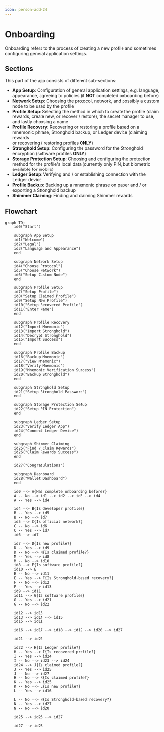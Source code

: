 ```yaml
---
icon: person-add-24
---
```


# Onboarding

Onboarding refers to the process of creating a new profile and sometimes configuring general application settings.

## Sections

This part of the app consists of different sub-sections:

- **App Setup**: Configuration of general application settings, e.g. language, appearance, agreeing to policies (if **NOT** completed onboarding before)
- **Network Setup**: Choosing the protocol, network, and possibly a custom node to be used by the profile
- **Profile Setup**: Selecting the method in which to create the profile (claim rewards, create new, or recover / restore),
  the secret manager to use, and lastly choosing a name
- **Profile Recovery**: Recovering or restoring a profile based on a mnemonic phrase, Stronghold backup, or Ledger device (claiming rewards  
  or recovering / restoring profiles **ONLY**)
- **Stronghold Setup**: Configuring the password for the Stronghold encryption (software profiles **ONLY**)
- **Storage Protection Setup**: Choosing and configuring the protection method for the profile's local data (currently only PIN, but biometric available for mobile)
- **Ledger Setup**: Verifying and / or establishing connection with the Ledger device
- **Profile Backup**: Backing up a mnemonic phrase on paper and / or exporting a Stronghold backup
- **Shimmer Claiming**: Finding and claiming Shimmer rewards

## Flowchart

```mermaid
graph TD;
    id0("Start")

    subgraph App Setup
    id1("Welcome")
    id2("Legal")
    id3("Language and Appearance")
    end
    
    subgraph Network Setup
    id4("Choose Protocol")
    id5("Choose Network")
    id6("Setup Custom Node")
    end
    
    subgraph Profile Setup
    id7("Setup Profile")
    id8("Setup Claimed Profile")
    id9("Setup New Profile")
    id10("Setup Recovered Profile")
    id11("Enter Name")
    end
    
    subgraph Profile Recovery
    id12("Import Mnemonic")
    id13("Import Stronghold")
    id14("Decrypt Stronghold")
    id15("Import Success")
    end
    
    subgraph Profile Backup
    id16("Backup Mnemonic")
    id17("View Mnemonic")
    id18("Verify Mnemonic")
    id19("Mnemonic Verification Success")
    id20("Backup Stronghold")
    end
    
    subgraph Stronghold Setup
    id21("Setup Stronghold Password")
    end
    
    subgraph Storage Protection Setup
    id22("Setup PIN Protection")
    end
    
    subgraph Ledger Setup
    id23("Verify Ledger App")
    id24("Connect Ledger Device")
    end
    
    subgraph Shimmer Claiming
    id25("Find / Claim Rewards")
    id26("Claim Rewards Success")
    end
    
    id27("Congratulations")
    
    subgraph Dashboard
    id28("Wallet Dashboard")
    end
    
    id0 --> A{Has complete onboarding before?}
    A -- No --> id1 --> id2 --> id3 --> id4
    A -- Yes --> id4
        
    id4 --> B{Is developer profile?}
    B -- Yes --> id5
    B -- No --> id7
    id5 --> C{Is official network?}
    C -- No --> id6
    C -- Yes --> id7
    id6 --> id7
    
    id7 --> D{Is new profile?}
    D -- Yes --> id9
    D -- No --> M{Is claimed profile?}
    M -- Yes --> id8
    M -- No --> id10
    id8 --> E{Is software profile?}
    id10 --> E
    E -- No --> id11
    E -- Yes --> F{Is Stronghold-based recovery?}
    F -- No --> id12
    F -- Yes --> id13
    id9 --> id11
    id11 --> G{Is software profile?}
    G -- Yes --> id21
    G -- No --> id22
    
    id12 --> id15
    id13 --> id14 --> id15
    id15 --> id11
    
    id16 --> id17 --> id18 --> id19 --> id20 --> id27
    
    id21 --> id22
    
    id22 --> H{Is Ledger profile?}
    H -- Yes --> I{Is recovered profile?}
    I -- Yes --> id24
    I -- No --> id23 --> id24
    id24 --> J{Is claimed profile?}
    J -- Yes --> id25
    J -- No --> id27
    H -- No --> K{Is claimed profile?}
    K -- Yes --> id25
    K -- No --> L{Is new profile?}
    L -- Yes --> id16
    
    L -- No --> N{Is Stronghold-based recovery?}
    N -- Yes --> id27
    N -- No --> id20
    
    id25 --> id26 --> id27
    
    id27 --> id28
```
